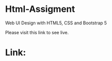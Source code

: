 #  Html-Assigment
Web UI Design with HTML5, CSS and Bootstrap 5

Please visit this link to see live.

# Link: 
